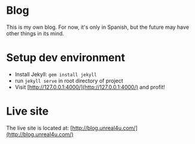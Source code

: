 Blog
========

This is my own blog. For now, it's only in Spanish, but the future may have other things in its mind. 

Setup dev environment
=======

- Install Jekyll: <code>gem install jekyll</code>
- run <code>jekyll serve</code> in root directory of project
- Visit [http://127.0.0.1:4000/](http://127.0.0.1:4000/) and profit!

Live site
=======

The live site is located at: [http://blog.unreal4u.com/](http://blog.unreal4u.com/)
